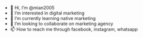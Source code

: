 - 👋 Hi, I’m @mian2005
- 👀 I’m interested in digital marketing
- 🌱 I’m currently learning native marketing
- 💞️ I’m looking to collaborate on marketing agency
- 📫 How to reach me through facebook, instagram, whatsapp

<!---
0042005/0042005 is a ✨ special ✨ repository because its `README.md` (this file) appears on your GitHub profile.
You can click the Preview link to take a look at your changes.
--->
